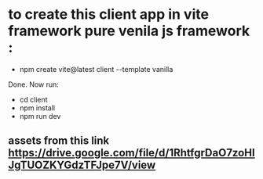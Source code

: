 # to create  this client app in vite framework pure venila js framework :

- npm create vite@latest client --template vanilla

Done. Now run:

  - cd client
  - npm install
  - npm run dev

## assets from this link https://drive.google.com/file/d/1RhtfgrDaO7zoHIJgTUOZKYGdzTFJpe7V/view

